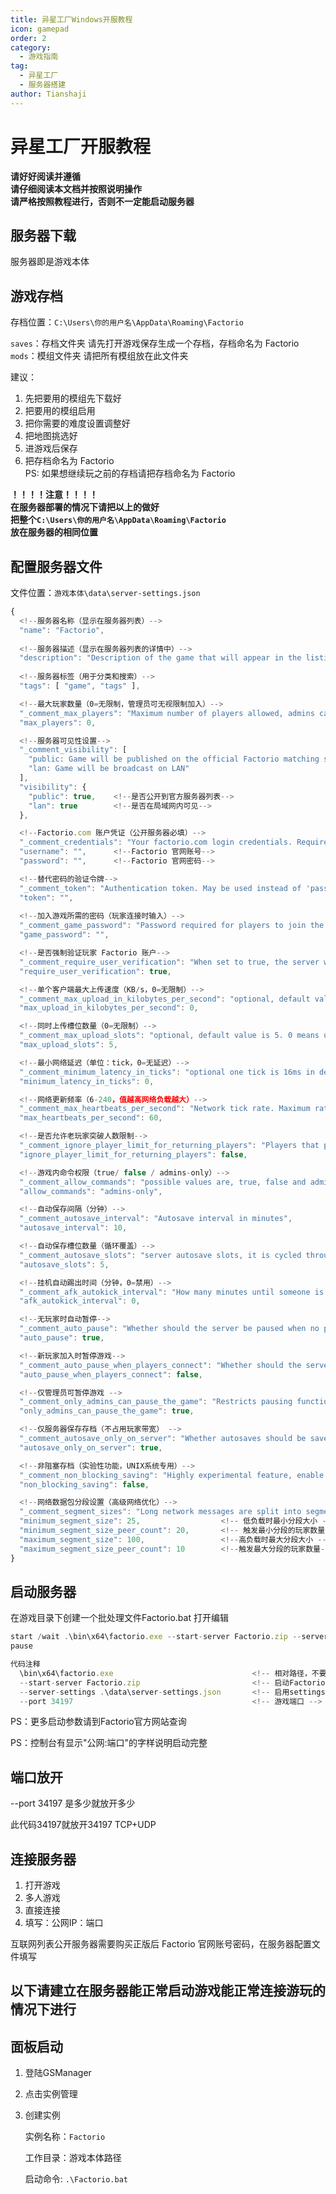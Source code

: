 ```yaml
---
title: 异星工厂Windows开服教程
icon: gamepad
order: 2
category:
  - 游戏指南
tag:
  - 异星工厂
  - 服务器搭建
author: Tianshaji
---
```


# 异星工厂开服教程

**请好好阅读并遵循**  
**请仔细阅读本文档并按照说明操作**  
**请严格按照教程进行，否则不一定能启动服务器**

## 服务器下载

服务器即是游戏本体

## 游戏存档
存档位置：`C:\Users\你的用户名\AppData\Roaming\Factorio`

`saves`：存档文件夹 请先打开游戏保存生成一个存档，存档命名为 Factorio  
`mods`：模组文件夹 请把所有模组放在此文件夹

建议：  
1. 先把要用的模组先下载好  
2. 把要用的模组启用  
3. 把你需要的难度设置调整好  
4. 把地图挑选好  
5. 进游戏后保存  
6. 把存档命名为 Factorio  
PS: 如果想继续玩之前的存档请把存档命名为 Factorio

**！！！！注意！！！！**  
**在服务器部署的情况下请把以上的做好**  
**把整个`C:\Users\你的用户名\AppData\Roaming\Factorio`**  
**放在服务器的相同位置**

## 配置服务器文件
文件位置：`游戏本体\data\server-settings.json`

```js
{
  <!--服务器名称（显示在服务器列表）-->
  "name": "Factorio",
  
  <!--服务器描述（显示在服务器列表的详情中）-->
  "description": "Description of the game that will appear in the listing",
  
  <!--服务器标签（用于分类和搜索）-->
  "tags": [ "game", "tags" ],

  <!--最大玩家数量（0=无限制，管理员可无视限制加入）-->
  "_comment_max_players": "Maximum number of players allowed, admins can join even a full server. 0 means unlimited.",
  "max_players": 0,

  <!--服务器可见性设置-->
  "_comment_visibility": [
    "public: Game will be published on the official Factorio matching server",
    "lan: Game will be broadcast on LAN"
  ],
  "visibility": {
    "public": true,    <!--是否公开到官方服务器列表-->
    "lan": true        <!--是否在局域网内可见-->
  },

  <!--Factorio.com 账户凭证（公开服务器必填）-->
  "_comment_credentials": "Your factorio.com login credentials. Required for games with visibility public",
  "username": "",      <!--Factorio 官网账号-->
  "password": "",      <!--Factorio 官网密码-->

  <!--替代密码的验证令牌-->
  "_comment_token": "Authentication token. May be used instead of 'password' above.",
  "token": "",
    
  <!--加入游戏所需的密码（玩家连接时输入）-->
  "_comment_game_password": "Password required for players to join the server",
  "game_password": "",

  <!--是否强制验证玩家 Factorio 账户-->
  "_comment_require_user_verification": "When set to true, the server will only allow clients that have a valid Factorio.com account",
  "require_user_verification": true,

  <!--单个客户端最大上传速度（KB/s，0=无限制）-->
  "_comment_max_upload_in_kilobytes_per_second": "optional, default value is 0. 0 means unlimited.",
  "max_upload_in_kilobytes_per_second": 0,

  <!--同时上传槽位数量（0=无限制）-->
  "_comment_max_upload_slots": "optional, default value is 5. 0 means unlimited.",
  "max_upload_slots": 5,

  <!--最小网络延迟（单位：tick，0=无延迟）-->
  "_comment_minimum_latency_in_ticks": "optional one tick is 16ms in default speed, default value is 0. 0 means no minimum.",
  "minimum_latency_in_ticks": 0,

  <!--网络更新频率（6-240，值越高网络负载越大）-->
  "_comment_max_heartbeats_per_second": "Network tick rate. Maximum rate game updates packets are sent at before bundling them together. Minimum value is 6, maximum value is 240.",
  "max_heartbeats_per_second": 60,

  <!--是否允许老玩家突破人数限制-->
  "_comment_ignore_player_limit_for_returning_players": "Players that played on this map already can join even when the max player limit was reached.",
  "ignore_player_limit_for_returning_players": false,

  <!--游戏内命令权限（true/ false / admins-only）-->
  "_comment_allow_commands": "possible values are, true, false and admins-only",
  "allow_commands": "admins-only",

  <!--自动保存间隔（分钟）-->
  "_comment_autosave_interval": "Autosave interval in minutes",
  "autosave_interval": 10,

  <!--自动保存槽位数量（循环覆盖）-->
  "_comment_autosave_slots": "server autosave slots, it is cycled through when the server autosaves.",
  "autosave_slots": 5,

  <!--挂机自动踢出时间（分钟，0=禁用）-->
  "_comment_afk_autokick_interval": "How many minutes until someone is kicked when doing nothing, 0 for never.",
  "afk_autokick_interval": 0,

  <!--无玩家时自动暂停-->
  "_comment_auto_pause": "Whether should the server be paused when no players are present.",
  "auto_pause": true,

  <!--新玩家加入时暂停游戏-->
  "_comment_auto_pause_when_players_connect": "Whether should the server be paused when someone is connecting to the server.",
  "auto_pause_when_players_connect": false,

  <!--仅管理员可暂停游戏 -->
  "_comment_only_admins_can_pause_the_game": "Restricts pausing functionality to administrators only",
  "only_admins_can_pause_the_game": true,

  <!--仅服务器保存存档（不占用玩家带宽） -->
  "_comment_autosave_only_on_server": "Whether autosaves should be saved only on server or also on all connected clients. Default is true.",
  "autosave_only_on_server": true,

  <!--非阻塞存档（实验性功能，UNIX系统专用）-->
  "_comment_non_blocking_saving": "Highly experimental feature, enable only at your own risk of losing your saves. On UNIX systems, server will fork itself to create an autosave. Autosaving on connected Windows clients will be disabled regardless of autosave_only_on_server option.",
  "non_blocking_saving": false,

  <!--网络数据包分段设置（高级网络优化）-->
  "_comment_segment_sizes": "Long network messages are split into segments that are sent over multiple ticks. Their size depends on the number of peers currently connected. Increasing the segment size will increase upload bandwidth requirement for the server and download bandwidth requirement for clients. This setting only affects server outbound messages. Changing these settings can have a negative impact on connection stability for some clients.",
  "minimum_segment_size": 25,                  <!-- 低负载时最小分段大小 -->
  "minimum_segment_size_peer_count": 20,       <!-- 触发最小分段的玩家数量 -->
  "maximum_segment_size": 100,                 <!--高负载时最大分段大小 -->
  "maximum_segment_size_peer_count": 10        <!--触发最大分段的玩家数量-->
}
```

## 启动服务器

在游戏目录下创建一个批处理文件Factorio.bat
打开编辑

```js
start /wait .\bin\x64\factorio.exe --start-server Factorio.zip --server-settings .\data\server-settings.json --port 34197
pause
```
```js
代码注释
  \bin\x64\factorio.exe                               <!-- 相对路径，不要随便动 -->
  --start-server Factorio.zip                         <!-- 启动Factorio.zip存档 -->
  --server-settings .\data\server-settings.json       <!-- 启用settings.json服务器配置文件 -->
  --port 34197                                        <!-- 游戏端口 -->
```
PS：更多启动参数请到Factorio官方网站查询

PS：控制台有显示"公网:端口"的字样说明启动完整

## 端口放开

--port 34197 是多少就放开多少 

此代码34197就放开34197 TCP+UDP

## 连接服务器

1. 打开游戏
2. 多人游戏
3. 直接连接
4. 填写：公网IP：端口

互联网列表公开服务器需要购买正版后 Factorio 官网账号密码，在服务器配置文件填写

## 以下请建立在服务器能正常启动游戏能正常连接游玩的情况下进行
## 面板启动

1. 登陆GSManager
2. 点击实例管理
3. 创建实例

   实例名称：```Factorio```

   工作目录：游戏本体路径

   启动命令: ```.\Factorio.bat```

